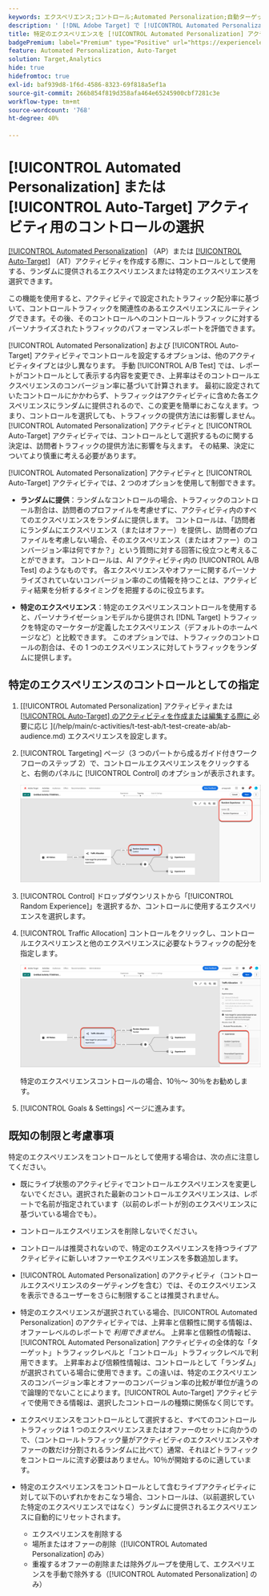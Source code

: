 ```yaml
---
keywords: エクスペリエンス;コントロール;Automated Personalization;自動ターゲット
description: ' [!DNL Adobe Target] で [!UICONTROL Automated Personalization] （AP）または [!UICONTROL Auto-Target] のアクティビティを作成する際に、コントロールとして使用するエクスペリエンスを選択する方法を説明します。'
title: 特定のエクスペリエンスを [!UICONTROL Automated Personalization] アクティビティのコントロールとして使用するにはどうすればよいですか？
badgePremium: label="Premium" type="Positive" url="https://experienceleague.adobe.com/docs/target/using/introduction/intro.html?lang=ja#premium newtab=true" tooltip="Target Premium に含まれる機能を確認してください。"
feature: Automated Personalization, Auto-Target
solution: Target,Analytics
hide: true
hidefromtoc: true
exl-id: baf939d8-1f6d-4586-8323-69f818a5ef1a
source-git-commit: 266b854f819d358afa464e65245900cbf7281c3e
workflow-type: tm+mt
source-wordcount: '768'
ht-degree: 40%

---
```


# [!UICONTROL Automated Personalization] または [!UICONTROL Auto-Target] アクティビティ用のコントロールの選択

[[!UICONTROL Automated Personalization]](/help/main/c-activities/t-automated-personalization/automated-personalization.md) （AP）または [[!UICONTROL Auto-Target]](/help/main/c-activities/auto-target/auto-target-to-optimize.md) （AT）アクティビティを作成する際に、コントロールとして使用する、ランダムに提供されるエクスペリエンスまたは特定のエクスペリエンスを選択できます。

この機能を使用すると、アクティビティで設定されたトラフィック配分率に基づいて、コントロールトラフィックを関連性のあるエクスペリエンスにルーティングできます。その後、そのコントロールへのコントロールトラフィックに対するパーソナライズされたトラフィックのパフォーマンスレポートを評価できます。

[!UICONTROL Automated Personalization] および [!UICONTROL Auto-Target] アクティビティでコントロールを設定するオプションは、他のアクティビティタイプとは少し異なります。 手動 [!UICONTROL A/B Test] では、レポートがコントロールとして表示する内容を変更でき、上昇率はそのコントロールエクスペリエンスのコンバージョン率に基づいて計算されます。 最初に設定されていたコントロールにかかわらず、トラフィックはアクティビティに含めた各エクスペリエンスにランダムに提供されるので、この変更を簡単におこなえます。つまり、コントロールを選択しても、トラフィックの提供方法には影響しません。 [!UICONTROL Automated Personalization] アクティビティと [!UICONTROL Auto-Target] アクティビティでは、コントロールとして選択するものに関する決定は、訪問者トラフィックの提供方法に影響を与えます。 その結果、決定についてより慎重に考える必要があります。

[!UICONTROL Automated Personalization] アクティビティと [!UICONTROL Auto-Target] アクティビティでは、2 つのオプションを使用して制御できます。

* **ランダムに提供**：ランダムなコントロールの場合、トラフィックのコントロール割合は、訪問者のプロファイルを考慮せずに、アクティビティ内のすべてのエクスペリエンスをランダムに提供します。 コントロールは、「訪問者にランダムにエクスペリエンス（またはオファー）を提供し、訪問者のプロファイルを考慮しない場合、そのエクスペリエンス（またはオファー）のコンバージョン率は何ですか？」という質問に対する回答に役立つと考えることができます。 コントロールは、AI アクティビティ内の [!UICONTROL A/B Test] のようなものです。 各エクスペリエンスやオファーに関するパーソナライズされていないコンバージョン率のこの情報を持つことは、アクティビティ結果を分析するタイミングを把握するのに役立ちます。

* **特定のエクスペリエンス**：特定のエクスペリエンスコントロールを使用すると、パーソナライゼーションモデルから提供され [!DNL Target] トラフィックを特定のマーケターが定義したエクスペリエンス（デフォルトのホームページなど）と比較できます。 このオプションでは、トラフィックのコントロールの割合は、その 1 つのエクスペリエンスに対してトラフィックをランダムに提供します。

## 特定のエクスペリエンスのコントロールとしての指定

1. [[!UICONTROL Automated Personalization] アクティビティまたは [[!UICONTROL Auto-Target] のアクティビティを作成または編集する際に ](/help/main/c-activities/t-automated-personalization/create-ap-activity.md) 必要に応じ ](/help/main/c-activities/t-test-ab/t-test-create-ab/ab-audience.md) エクスペリエンスを設定します。
1. [!UICONTROL Targeting] ページ（3 つのパートから成るガイド付きワークフローのステップ 2）で、コントロールエクスペリエンスをクリックすると、右側のパネルに [!UICONTROL Control] のオプションが表示されます。

   ![ コントロールペイン ](/help/main/c-activities/t-automated-personalization/assets/control.png)

1. [!UICONTROL Control] ドロップダウンリストから「[!UICONTROL Random Experience]」を選択するか、コントロールに使用するエクスペリエンスを選択します。

1. [!UICONTROL Traffic Allocation] コントロールをクリックし、コントロールエクスペリエンスと他のエクスペリエンスに必要なトラフィックの配分を指定します。

   ![ トラフィック配分レール ](/help/main/c-activities/t-automated-personalization/assets/traffic-allocation.png)

   特定のエクスペリエンスコントロールの場合、10％～ 30％をお勧めします。

1. [!UICONTROL Goals & Settings] ページに進みます。

## 既知の制限と考慮事項

特定のエクスペリエンスをコントロールとして使用する場合は、次の点に注意してください。

* 既にライブ状態のアクティビティでコントロールエクスペリエンスを変更しないでください。選択された最新のコントロールエクスペリエンスは、レポートで名前が指定されています（以前のレポートが別のエクスペリエンスに基づいている場合でも）。
* コントロールエクスペリエンスを削除しないでください。
* コントロールは推奨されないので、特定のエクスペリエンスを持つライブアクティビティに新しいオファーやエクスペリエンスを多数追加します。
* [!UICONTROL Automated Personalization] のアクティビティ（コントロールエクスペリエンスのターゲティングを含む）では、そのエクスペリエンスを表示できるユーザーをさらに制限することは推奨されません。
* 特定のエクスペリエンスが選択されている場合、[!UICONTROL Automated Personalization] のアクティビティでは、上昇率と信頼性に関する情報は、オファーレベルのレポートで *利用できません*。 上昇率と信頼性の情報は、[!UICONTROL Automated Personalization] アクティビティの全体的な「ターゲット」トラフィックレベルと「コントロール」トラフィックレベルで利用できます。 上昇率および信頼性情報は、コントロールとして「ランダム」が選択されている場合に使用できます。この違いは、特定のエクスペリエンスのコンバージョン率とオファーのコンバージョン率の比較が単位が違うので論理的でないことによります。[!UICONTROL Auto-Target] アクティビティで使用できる情報は、選択したコントロールの種類に関係なく同じです。
* エクスペリエンスをコントロールとして選択すると、すべてのコントロールトラフィックは 1 つのエクスペリエンスまたはオファーのセットに向かうので、（コントロールトラフィック量がアクティビティのエクスペリエンスやオファーの数だけ分割されるランダムに比べて）通常、それほどトラフィックをコントロールに流す必要はありません。10％が開始するのに適しています。
* 特定のエクスペリエンスをコントロールとして含むライブアクティビティに対して以下のいずれかをおこなう場合、コントロールは、（以前選択していた特定のエクスペリエンスではなく）ランダムに提供されるエクスペリエンスに自動的にリセットされます。

   * エクスペリエンスを削除する
   * 場所またはオファーの削除（[!UICONTROL Automated Personalization] のみ）
   * 重複するオファーの削除または除外グループを使用して、エクスペリエンスを手動で除外する（[!UICONTROL Automated Personalization] のみ）
